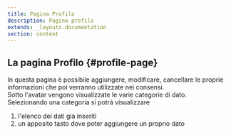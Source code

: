 ```yaml
---
title: Pagina Profilo
description: Pagina profilo
extends: _layouts.documentation
section: content
---
```


## La pagina Profilo {#profile-page}

In questa pagina è possibile aggiungere, modificare, cancellare le proprie informazioni che poi verranno utilizzate nei consensi.  
Sotto l'avatar vengono visualizzate le varie categorie di dato.  
Selezionando una categoria si potrà visualizzare  
1. l'elenco dei dati già inseriti
2. un apposito tasto dove poter aggiungere un proprio dato
